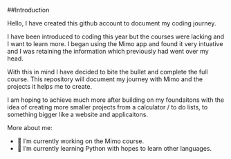 ##Introduction 

Hello, I have created this github account to document my coding journey.

I have been introduced to coding this year but the courses were lacking and I want to learn more.
I began using the Mimo app and found it very intuative and I was retaining the information which previously had went over my head.

With this in mind I have decided to bite the bullet and complete the full course.
This repository will document my journey with Mimo and the projects it helps me to create.

I am hoping to achieve much more after building on my foundaitons with the idea of creating more smaller projects from a calculator / to do lists,
to something bigger like a website and applicaitons.

More about me:
- 🔭 I’m currently working on the Mimo course.
- 🌱 I’m currently learning Python with hopes to learn other languages.
